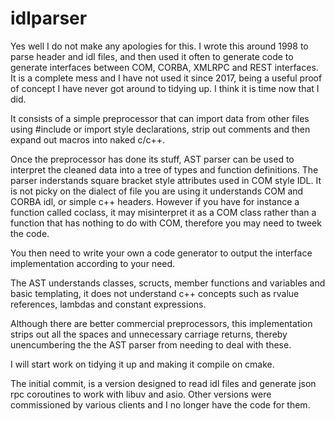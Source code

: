 # idlparser
Yes well I do not make any apologies for this.  I wrote this around 1998 to parse header and idl files, and then used it often to generate code to generate interfaces between COM, CORBA, XMLRPC and REST interfaces.  It is a complete mess and I have not used it since 2017, being a useful proof of concept I have never got around to tidying up.  I think it is time now that I did.

It consists of a simple preprocessor that can import data from other files using #include or import style declarations, strip out comments and then expand out macros into naked c/c++.  

Once the preprocessor has done its stuff, AST parser can be used to interpret the cleaned data into a tree of types and function definitions.  The parser inderstands square bracket style attributes used in COM style IDL.  It is not picky on the dialect of file you are using it understands COM and CORBA idl, or simple c++ headers.  However if you have for instance a function called coclass, it may misinterpret it as a COM class rather than a function that has nothing to do with COM, therefore you may need to tweek the code. 

You then need to write your own a code generator to output the interface implementation according to your need.

The AST understands classes, scructs, member functions and variables and basic templating, it does not understand c++ concepts such as rvalue references, lambdas and constant expressions.

Although there are better commercial preprocessors, this implementation strips out all the spaces and unnecessary carriage returns, thereby unencumbering the the AST parser from needing to deal with these.

I will start work on tidying it up and making it compile on cmake.

The initial commit, is a version designed to read idl files and generate json rpc coroutines to work with libuv and asio.  Other versions were commissioned by various clients and I no longer have the code for them.
